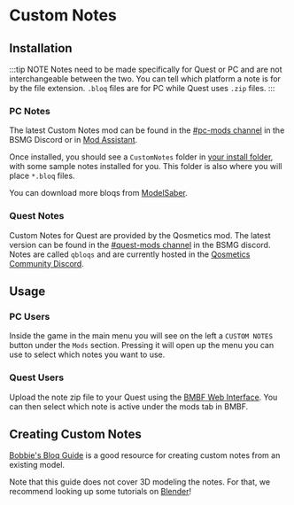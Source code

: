 # Custom Notes

## Installation
:::tip NOTE Notes need to be made specifically for Quest or PC and are not interchangeable between the two. You can tell which platform a note is for by the file extension. `.bloq` files are for PC while Quest uses `.zip` files. :::

### PC Notes
The latest Custom Notes mod can be found in the [#pc-mods channel](https://discord.gg/beatsabermods) in the BSMG Discord or in [Mod Assistant](https://github.com/Assistant/ModAssistant).

Once installed, you should see a `CustomNotes` folder in [your install folder](/faq/install-folder.md), with some sample notes installed for you. This folder is also where you will place `*.bloq` files.

You can download more bloqs from [ModelSaber](https://modelsaber.com/Bloqs/).

### Quest Notes
Custom Notes for Quest are provided by the Qosmetics mod. The latest version can be found in the [#quest-mods channel](https://discord.gg/beatsabermods) in the BSMG discord. Notes are called `qbloqs` and are currently hosted in the [Qosmetics Community Discord](https://discord.gg/qosmetics).

## Usage

### PC Users
Inside the game in the main menu you will see on the left a `CUSTOM NOTES` button under the `Mods` section. Pressing it will open up the menu you can use to select which notes you want to use.

### Quest Users
Upload the note zip file to your Quest using the [BMBF Web Interface](/quest-modding.md#installing-mods). You can then select which note is active under the mods tab in BMBF.

## Creating Custom Notes

[Bobbie's Bloq Guide](./notes-guide.md) is a good resource for creating custom notes from an existing model.

Note that this guide does not cover 3D modeling the notes. For that, we recommend looking up some tutorials on [Blender](https://www.blender.org/)!
